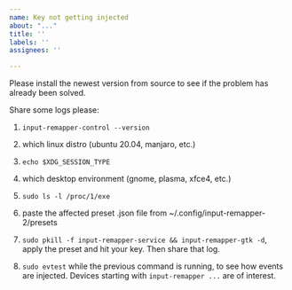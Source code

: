 ```yaml
---
name: Key not getting injected
about: "..."
title: ''
labels: ''
assignees: ''

---
```


Please install the newest version from source to see if the problem has already been solved.

Share some logs please:

1. `input-remapper-control --version`
2. which linux distro (ubuntu 20.04, manjaro, etc.)
3. `echo $XDG_SESSION_TYPE`
4. which desktop environment (gnome, plasma, xfce4, etc.)
5. `sudo ls -l /proc/1/exe`

6. paste the affected preset .json file from ~/.config/input-remapper-2/presets
7. `sudo pkill -f input-remapper-service && input-remapper-gtk -d`, apply the preset and hit your key. Then share that log.
8. `sudo evtest` while the previous command is running, to see how events are injected. Devices starting with `input-remapper ...` are of interest.
